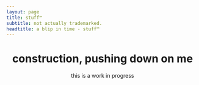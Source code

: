 ```yaml
---
layout: page
title: stuff™
subtitle: not actually trademarked.
headtitle: a blip in time - stuff™
---
```


<div style="text-align: center;">
    <h1>construction, pushing down on me</h1>
    <p>this is a work in progress</p>
</div>